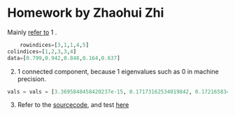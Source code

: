 # Homework by Zhaohui Zhi

Mainly [refer to](./main.jl)
1 . 
```julia
    rowindices=[3,1,1,4,5]
colindices=[1,2,3,3,4]
data=[0.799,0.942,0.848,0.164,0.637]
```
2. 1 connected component, because 1 eigenvalues such as 0 in machine precision.
```julia
vals = vals = [3.3695840458420237e-15, 0.17173162534019842, 0.17216583440833988, 0.17267946797710076, 0.17299787525912835]
```
3. Refer to the [sourcecode](./restarting_lanczos.jl), and test [here](./test.jl)